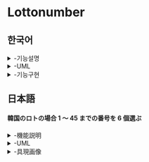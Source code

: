 # Lottonumber

## 한국어

<details>
    <summary> -기능설명</summary>

1.번호 제외 기능 (40개 이상 입력시 재입력 기능)

2.번호 포함 기능 (7개 이상 입력시 재입력 기능 (6개 입력시 추첨번호 1게임 출력))

3.문자, 1~45외의 숫자입력 방지기능 포함

4.추첨된 번호가 당첨이력이 잇을경우 몇회 번호인지 출력

5.최대 5게임 출력

</details>

<details>
    <summary> -UML</summary>

![Lottoclassdiagram](https://github.com/user-attachments/assets/0604266c-bb35-4a5a-a243-2254ec0c9a96)

</details>

<details>
    <summary> -기능구현</summary>

실행시 제외할 번호를 입력
![스크린샷 2024-10-30 171843](https://github.com/user-attachments/assets/ac2fab49-c025-4bb8-90cc-764f87c277ce)

문자 입력시 재입력
![스크린샷 2024-10-30 171911](https://github.com/user-attachments/assets/6e1f0851-882a-4296-ba54-7f5b2c6403d9)

포함할 번호를 7개 이상 입력시 번호 재입력
![스크린샷 2024-10-30 173154](https://github.com/user-attachments/assets/d97d26c9-0f15-42a1-acb4-93bfcf6e1547)

40개이상의 번호 입력시 다시 제외할 번호입력
![스크린샷 2024-10-30 172057](https://github.com/user-attachments/assets/786d7eee-8535-4830-8c60-368974f1495d)

제외할 번호와 포함할 번호가 같을시 다시 제외할 번호 입력
![스크린샷 2024-10-30 172318](https://github.com/user-attachments/assets/00afe0f6-e954-47e4-bc0c-9f6afafe0109)

data.txt자료와 비교하여 당첨이력이 잇는 번호는 몇회당첨인지 출력
![스크린샷 2024-10-30 172629](https://github.com/user-attachments/assets/efd9908e-9982-4a2f-a3cd-dcf3d9a460f4)

조합가능한 게임수가 5회 미만이면 조합 가능한만큼만 출력
![스크린샷 2024-10-30 173026](https://github.com/user-attachments/assets/49f86045-4882-4d28-8f21-60540da64ced)

</details>

## 日本語

#### 韓国のロトの場合 1 ～ 45 までの番号を 6 個選ぶ

<details>
    <summary> -機能説明</summary>

1.番号除外機能（40 個以上の番号入力の場合再入力）

2.必須番号機能（７個以上の番号入力の場合再入力（６個の場合１回分の番号出力））

3.文字、1 ～ 45 以外の番号入力の場合再入力

4.出力された番号が当選履歴がある場合、回号を出力

5.最大 5 回分の番号出力

</details>

<details>
    <summary> -UML</summary>

![Lottoclassdiagram](https://github.com/user-attachments/assets/0604266c-bb35-4a5a-a243-2254ec0c9a96)

</details>

<details>
    <summary> -具現画像</summary>

除外する番号入力
![스크린샷 2024-10-30 171843](https://github.com/user-attachments/assets/ac2fab49-c025-4bb8-90cc-764f87c277ce)

文字入力の場合再入力
![스크린샷 2024-10-30 171911](https://github.com/user-attachments/assets/6e1f0851-882a-4296-ba54-7f5b2c6403d9)

７個以上の番号入力の場合再入力
![스크린샷 2024-10-30 173154](https://github.com/user-attachments/assets/d97d26c9-0f15-42a1-acb4-93bfcf6e1547)

40 個以上の番号入力の場合再入力
![스크린샷 2024-10-30 172057](https://github.com/user-attachments/assets/786d7eee-8535-4830-8c60-368974f1495d)

除外する番号と必須入力番号が重なった場合再入力
![스크린샷 2024-10-30 172318](https://github.com/user-attachments/assets/00afe0f6-e954-47e4-bc0c-9f6afafe0109)

data.txt の資料と照らし合わせて当選履歴がある番号は何回か出力
![스크린샷 2024-10-30 172629](https://github.com/user-attachments/assets/efd9908e-9982-4a2f-a3cd-dcf3d9a460f4)

組み合わせられる番号が 5 回以下ならできるだけ出力
![스크린샷 2024-10-30 173026](https://github.com/user-attachments/assets/49f86045-4882-4d28-8f21-60540da64ced)

</details>
